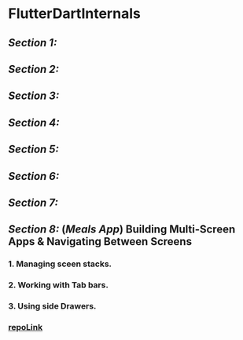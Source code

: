# FlutterDartInternals

## ***Section 1:***
## ***Section 2:***
## ***Section 3:***
## ***Section 4:***
## ***Section 5:***
## ***Section 6:***
## ***Section 7:***
## ***Section 8:*** (*Meals App*) Building Multi-Screen Apps & Navigating Between Screens
### 1.  Managing sceen stacks.
### 2.  Working with Tab bars.
### 3.  Using side Drawers.
### [repoLink](https://github.com/adityagaur0/meals.git)

